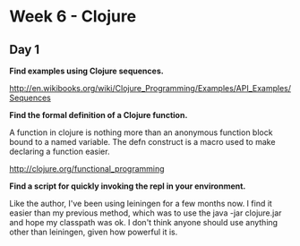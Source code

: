 Week 6 - Clojure
================

Day 1
-----

__Find examples using Clojure sequences.__

http://en.wikibooks.org/wiki/Clojure_Programming/Examples/API_Examples/Sequences


__Find the formal definition of a Clojure function.__

A function in clojure is nothing more than an anonymous function block bound to a named variable. The defn construct is a macro used to make declaring a function easier.

http://clojure.org/functional_programming


__Find a script for quickly invoking the repl in your environment.__

Like the author, I've been using leiningen for a few months now. I find it easier than my previous method, which was to use the java -jar clojure.jar and hope my classpath was ok. I don't think anyone should use anything other than leiningen, given how powerful it is.